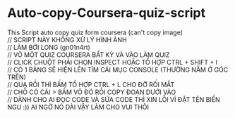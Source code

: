 # Auto-copy-Coursera-quiz-script
This Script auto copy quiz form coursera (can't copy image)
<br/>
// SCRIPT NÀY KHÔNG XỬ LÝ HÌNH ẢNH
<br/>
// LÀM BỞI LONG (gn01n4rt)
<br/>
// VÔ MỘT QUIZ COURSERA BẤT KỲ VÀ VÀO LÀM QUIZ
<br/>
// CLICK CHUỘT PHẢI CHỌN INSPECT HOẶC TỔ HỢP CTRL + SHIFT + I
<br/>
// CÓ 1 BẢNG SẼ HIỆN LÊN TÌM CÁI MỤC CONSOLE (THƯỜNG NẰM Ở GÓC TRÊN)
<br/>
// QUA RỒI THÌ BẤM TỔ HỢP CTRL + L CHO ĐỠ RỐI MẮT
<br/>
// CHỖ CÓ CÁI > BẤM VÔ ĐÓ RỒI COPY ĐOẠN DƯỚI VÀO
<br/>
// DÀNH CHO AI ĐỌC CODE VÀ SỬA CODE THÌ XIN LỖI VÌ ĐẶT TÊN BIẾN NGU :)) AI NGỜ NÓ DÀI VẬY LÀM CHO VUI THÔI
